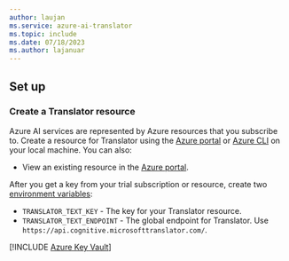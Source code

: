 ```yaml
---
author: laujan
ms.service: azure-ai-translator
ms.topic: include
ms.date: 07/18/2023
ms.author: lajanuar
---
```

## Set up

### Create a Translator resource

Azure AI services are represented by Azure resources that you subscribe to. Create a resource for Translator using the [Azure portal](../../multi-service-resource.md?pivots=azportald) or [Azure CLI](../../multi-service-resource.md?pivots=azcli) on your local machine. You can also:

* View an existing resource in the [Azure portal](https://portal.azure.com/).

After you get a key from your trial subscription or resource, create two [environment variables](../../multi-service-resource.md?pivots=azportal#configure-an-environment-variable-for-authentication):

* `TRANSLATOR_TEXT_KEY` - The key for your Translator resource.
* `TRANSLATOR_TEXT_ENDPOINT` - The global endpoint for Translator. Use `https://api.cognitive.microsofttranslator.com/`.

[!INCLUDE [Azure Key Vault](~/reusable-content/ce-skilling/azure/includes/ai-services/security/azure-key-vault.md)]